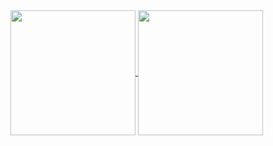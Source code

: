 <a href="https://github-readme-stats.vercel.app/api/top-langs/?username=loregbrw&layout=compact&theme=onedark">
  <img height=200 align="center" src="https://github-readme-stats.vercel.app/api/top-langs/?username=loregbrw&layout=compact&theme=onedark" />
</a>
<a href="https://github-readme-stats.vercel.app/api?username=loregbrw&show_icons=true&theme=onedark">
  <img height=200 align="center" src="https://github-readme-stats.vercel.app/api?username=loregbrw&show_icons=true&theme=onedark" />
</a>
